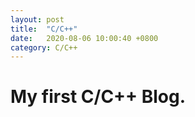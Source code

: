 ```yaml
---
layout: post
title:  "C/C++"
date:   2020-08-06 10:00:40 +0800
category: C/C++
---
```


# My first C/C++ Blog.
